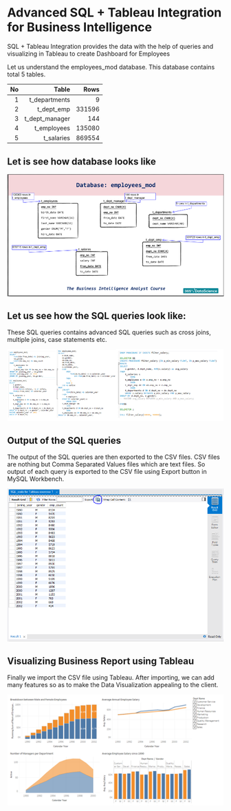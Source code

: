 # Advanced SQL + Tableau Integration for Business Intelligence
SQL + Tableau Integration provides the data with the help of queries and visualizing in Tableau to create Dashboard for Employees

Let us understand the employees_mod database.
This database contains total 5 tables.

| No | Table | Rows |
| ---: | ---: | ---: |
| 1  | t_departments | 9 |
| 2 | t_dept_emp | 331596 |
| 3 | t_dept_manager | 144 |
| 4 | t_employees | 135080 |
| 5 | t_salaries | 869554 |


## Let is see how database looks like



![Employees_Database](https://github.com/kedarvkunte/Advanced-SQL-Tableau-Integration-for-Business-Intelligence/blob/master/Data/employees-mod-db.PNG)




## Let us see how the SQL queries look like:


These SQL queries contains advanced SQL queries such as cross joins, multiple joins, case statements etc.


![SQL Queries Oveerview](https://github.com/kedarvkunte/Advanced-SQL-Tableau-Integration-for-Business-Intelligence/blob/master/SQL/SQL%20Queries%20Overview.PNG)





## Output of the SQL queries

The output of the SQL queries are then exported to the CSV files.
CSV files are nothing but Comma Separated Values files which are text files.
So output of each query is exported to the CSV file using Export button in MySQL Workbench.

![Export the Output to CSV File](https://github.com/kedarvkunte/Advanced-SQL-Tableau-Integration-for-Business-Intelligence/blob/master/SQL/Query%20Outputs/SQL%20Query%20Output.PNG)




## Visualizing Business Report using Tableau

Finally we import the CSV file using Tableau.
After importing, we can add many features so as to make the Data Visualization appealing to the client.


![Tableau dashboard](https://github.com/kedarvkunte/Advanced-SQL-Tableau-Integration-for-Business-Intelligence/blob/master/Visualizing%20Business%20Report%20using%20Tableau.png)









